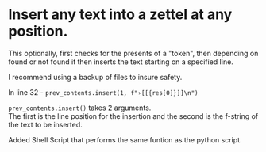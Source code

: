 # Insert any text into a zettel at any position.

This optionally, first checks for the presents of a "token", then depending on found or not found it then inserts the text starting on a specified line. 

I recommend using a backup of files to insure safety. 

In line 32 - `prev_contents.insert(1, f"›[[{res[0]}]]\n")`  

`prev_contents.insert()` takes 2 arguments.  
The first is the line position for the insertion and the second is the f-string of the text to be inserted.

Added Shell Script that performs the same funtion as the python script. 